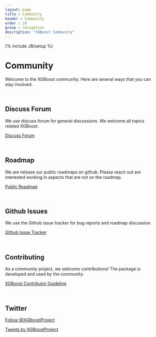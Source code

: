 ```yaml
---
layout: page
title : Community
header : Community
order : 10
group : navigation
description: "XGBoost Community"
---
```


{% include JB/setup %}

# Community

Welcome to the XGBoost community. Here are several ways that you can stay involved.

<br>


## Discuss Forum

We use discuss forum for general discussions. We welcome all topics related XGBoost.

<a href="https://discuss.xgboost.ai" class="link-btn">Discuss Forum</a>

<br>

## Roadmap

We are release our public roadmaps on github.
Please reach out are interested working in aspects that are not on the roadmap.

<a href="https://github.com/dmlc/xgboost/projects/2" class="link-btn">Public Roadmap</a>

<br>


## Github Issues
We use the Github issue tracker for bug reports and roadmap discussion.

<a href="https://github.com/dmlc/xgboost/issues/" class="link-btn">Github Issue Tracker</a>

<br>


## Contributing
As a community project, we welcome contributions!
The package is developed and used by the community.

<a href="https://xgboost.readthedocs.io/en/latest/contrib/index.html" class="link-btn">XGBoost Contributor Guideline</a>

<br>

## Twitter

<a href="https://twitter.com/XGBoostProject?ref_src=twsrc%5Etfw" class="twitter-follow-button" data-show-count="false">Follow @XGBoostProject</a><script async src="https://platform.twitter.com/widgets.js" charset="utf-8"></script>

<a class="twitter-timeline" width="500" height="700" href="https://twitter.com/XGBoostProject?ref_src=twsrc%5Etfw">Tweets by XGBoostProject</a> <script async src="https://platform.twitter.com/widgets.js" charset="utf-8"></script>
